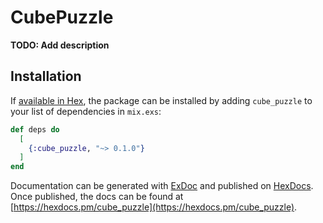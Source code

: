 # CubePuzzle

**TODO: Add description**

## Installation

If [available in Hex](https://hex.pm/docs/publish), the package can be installed
by adding `cube_puzzle` to your list of dependencies in `mix.exs`:

```elixir
def deps do
  [
    {:cube_puzzle, "~> 0.1.0"}
  ]
end
```

Documentation can be generated with [ExDoc](https://github.com/elixir-lang/ex_doc)
and published on [HexDocs](https://hexdocs.pm). Once published, the docs can
be found at [https://hexdocs.pm/cube_puzzle](https://hexdocs.pm/cube_puzzle).

